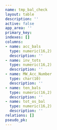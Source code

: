 ```yaml
---
name: tmp_bal_check
layout: table
description: ''
active: false
app_area: ''
primary_key: 
indexes: []
columns:
- name: acc_bals
  type: numeric(16,2)
  description: ''
- name: inv_tots
  type: numeric(16,2)
  description: ''
- name: MW_Acc_Number
  type: char(10)
  description: ''
- name: ten_bals
  type: numeric(16,2)
  description: ''
- name: tot_os_bal
  type: numeric(16,2)
  description: ''
relations: []
pseudo_pk: 
---
```


